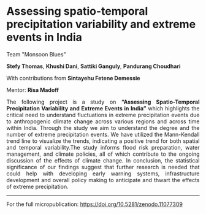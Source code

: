 # Assessing spatio-temporal precipitation variability and extreme events in India

Team "Monsoon Blues"

**Stefy Thomas**, **Khushi Dani**, **Sattiki Ganguly**, **Pandurang Choudhari**

With contributions from **Sintayehu Fetene Demessie**

Mentor: **Risa Madoff**

<div style="text-align: justify">
The following project is a study on <b>“Assessing Spatio-Temporal Precipitation Variability and Extreme Events in India”</b> which highlights the critical need to understand fluctuations in extreme precipitation events due to anthropogenic climate change across various regions and across time within India. Through the study we aim to understand the degree and the number of extreme precipitation events. We have utilized the Mann-Kendall trend line to visualize the trends, indicating a positive trend for both spatial and temporal variability.The study informs flood risk preparation, water management, and climate policies, all of which contribute to the ongoing discussion of the effects of climate change. In conclusion, the statistical significance of our findings suggest that further research is needed that could help with developing early warning systems, infrastructure development and overall policy making to anticipate and thwart the effects of extreme precipitation.
</div>

---
For the full micropublication:
https://doi.org/10.5281/zenodo.11077309

